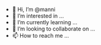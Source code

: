 - 👋 Hi, I’m @manni
- 👀 I’m interested in ...
- 🌱 I’m currently learning ...
- 💞️ I’m looking to collaborate on ...
- 📫 How to reach me ...

<!---
manni/manni is a ✨ special ✨ repository because its `README.md` (this file) appears on your GitHub profile.
You can click the Preview link to take a look at your changes.
--->
